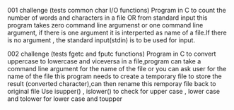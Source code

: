 001 challenge (tests common char I/O functions)
Program in C to count the number of words and 
characters in a file OR from standard input
this program takes zero command line argumenst or
one command line argument, if there is one argument
it is interperted as name of a file.If there is no
argument , the standard input(stdin) is to be used for input.

002 challenge (tests fgetc and fputc functions)
Program in C to convert uppercase to lowercase and viceversa in a file,program 
can take a command line argument for the name of the file or you can ask user for
 the name of the file this program needs to create a temporary file to store the 
 result (converted character),can then rename this remporay file back to original file
Use isupper() , islower() to check for upper case , lower case and tolower for lower case and toupper